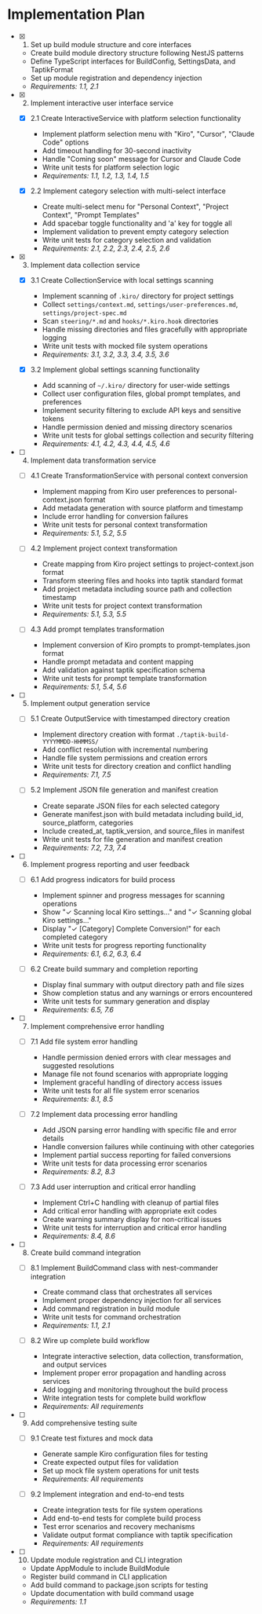 # Implementation Plan

- [x] 1. Set up build module structure and core interfaces
  - Create build module directory structure following NestJS patterns
  - Define TypeScript interfaces for BuildConfig, SettingsData, and TaptikFormat
  - Set up module registration and dependency injection
  - _Requirements: 1.1, 2.1_

- [x] 2. Implement interactive user interface service
  - [x] 2.1 Create InteractiveService with platform selection functionality
    - Implement platform selection menu with "Kiro", "Cursor", "Claude Code" options
    - Add timeout handling for 30-second inactivity
    - Handle "Coming soon" message for Cursor and Claude Code
    - Write unit tests for platform selection logic
    - _Requirements: 1.1, 1.2, 1.3, 1.4, 1.5_

  - [x] 2.2 Implement category selection with multi-select interface
    - Create multi-select menu for "Personal Context", "Project Context", "Prompt Templates"
    - Add spacebar toggle functionality and 'a' key for toggle all
    - Implement validation to prevent empty category selection
    - Write unit tests for category selection and validation
    - _Requirements: 2.1, 2.2, 2.3, 2.4, 2.5, 2.6_

- [x] 3. Implement data collection service
  - [x] 3.1 Create CollectionService with local settings scanning
    - Implement scanning of `.kiro/` directory for project settings
    - Collect `settings/context.md`, `settings/user-preferences.md`, `settings/project-spec.md`
    - Scan `steering/*.md` and `hooks/*.kiro.hook` directories
    - Handle missing directories and files gracefully with appropriate logging
    - Write unit tests with mocked file system operations
    - _Requirements: 3.1, 3.2, 3.3, 3.4, 3.5, 3.6_

  - [x] 3.2 Implement global settings scanning functionality
    - Add scanning of `~/.kiro/` directory for user-wide settings
    - Collect user configuration files, global prompt templates, and preferences
    - Implement security filtering to exclude API keys and sensitive tokens
    - Handle permission denied and missing directory scenarios
    - Write unit tests for global settings collection and security filtering
    - _Requirements: 4.1, 4.2, 4.3, 4.4, 4.5, 4.6_

- [ ] 4. Implement data transformation service
  - [ ] 4.1 Create TransformationService with personal context conversion
    - Implement mapping from Kiro user preferences to personal-context.json format
    - Add metadata generation with source platform and timestamp
    - Include error handling for conversion failures
    - Write unit tests for personal context transformation
    - _Requirements: 5.1, 5.2, 5.5_

  - [ ] 4.2 Implement project context transformation
    - Create mapping from Kiro project settings to project-context.json format
    - Transform steering files and hooks into taptik standard format
    - Add project metadata including source path and collection timestamp
    - Write unit tests for project context transformation
    - _Requirements: 5.1, 5.3, 5.5_

  - [ ] 4.3 Add prompt templates transformation
    - Implement conversion of Kiro prompts to prompt-templates.json format
    - Handle prompt metadata and content mapping
    - Add validation against taptik specification schema
    - Write unit tests for prompt template transformation
    - _Requirements: 5.1, 5.4, 5.6_

- [ ] 5. Implement output generation service
  - [ ] 5.1 Create OutputService with timestamped directory creation
    - Implement directory creation with format `./taptik-build-YYYYMMDD-HHMMSS/`
    - Add conflict resolution with incremental numbering
    - Handle file system permissions and creation errors
    - Write unit tests for directory creation and conflict handling
    - _Requirements: 7.1, 7.5_

  - [ ] 5.2 Implement JSON file generation and manifest creation
    - Create separate JSON files for each selected category
    - Generate manifest.json with build metadata including build_id, source_platform, categories
    - Include created_at, taptik_version, and source_files in manifest
    - Write unit tests for file generation and manifest creation
    - _Requirements: 7.2, 7.3, 7.4_

- [ ] 6. Implement progress reporting and user feedback
  - [ ] 6.1 Add progress indicators for build process
    - Implement spinner and progress messages for scanning operations
    - Show "✓ Scanning local Kiro settings..." and "✓ Scanning global Kiro settings..."
    - Display "✓ [Category] Complete Conversion!" for each completed category
    - Write unit tests for progress reporting functionality
    - _Requirements: 6.1, 6.2, 6.3, 6.4_

  - [ ] 6.2 Create build summary and completion reporting
    - Display final summary with output directory path and file sizes
    - Show completion status and any warnings or errors encountered
    - Write unit tests for summary generation and display
    - _Requirements: 6.5, 7.6_

- [ ] 7. Implement comprehensive error handling
  - [ ] 7.1 Add file system error handling
    - Handle permission denied errors with clear messages and suggested resolutions
    - Manage file not found scenarios with appropriate logging
    - Implement graceful handling of directory access issues
    - Write unit tests for all file system error scenarios
    - _Requirements: 8.1, 8.5_

  - [ ] 7.2 Implement data processing error handling
    - Add JSON parsing error handling with specific file and error details
    - Handle conversion failures while continuing with other categories
    - Implement partial success reporting for failed conversions
    - Write unit tests for data processing error scenarios
    - _Requirements: 8.2, 8.3_

  - [ ] 7.3 Add user interruption and critical error handling
    - Implement Ctrl+C handling with cleanup of partial files
    - Add critical error handling with appropriate exit codes
    - Create warning summary display for non-critical issues
    - Write unit tests for interruption and critical error handling
    - _Requirements: 8.4, 8.6_

- [ ] 8. Create build command integration
  - [ ] 8.1 Implement BuildCommand class with nest-commander integration
    - Create command class that orchestrates all services
    - Implement proper dependency injection for all services
    - Add command registration in build module
    - Write unit tests for command orchestration
    - _Requirements: 1.1, 2.1_

  - [ ] 8.2 Wire up complete build workflow
    - Integrate interactive selection, data collection, transformation, and output services
    - Implement proper error propagation and handling across services
    - Add logging and monitoring throughout the build process
    - Write integration tests for complete build workflow
    - _Requirements: All requirements_

- [ ] 9. Add comprehensive testing suite
  - [ ] 9.1 Create test fixtures and mock data
    - Generate sample Kiro configuration files for testing
    - Create expected output files for validation
    - Set up mock file system operations for unit tests
    - _Requirements: All requirements_

  - [ ] 9.2 Implement integration and end-to-end tests
    - Create integration tests for file system operations
    - Add end-to-end tests for complete build process
    - Test error scenarios and recovery mechanisms
    - Validate output format compliance with taptik specification
    - _Requirements: All requirements_

- [ ] 10. Update module registration and CLI integration
  - Update AppModule to include BuildModule
  - Register build command in CLI application
  - Add build command to package.json scripts for testing
  - Update documentation with build command usage
  - _Requirements: 1.1_
